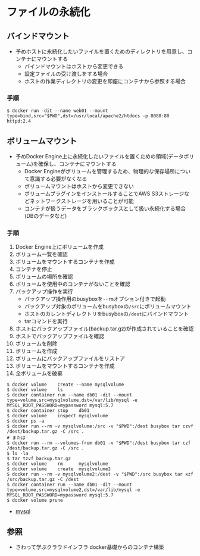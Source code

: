 # ファイルの永続化
## バインドマウント
- 予めホストに永続化したいファイルを置くためのディレクトリを用意し、コンテナにマウントする
  - バインドマウントはホストから変更できる
  - 設定ファイルの受け渡しをする場合
  - ホストの作業ディレクトリの変更を即座にコンテナから参照する場合

### 手順
```
$ docker run -dit --name web01 --mount type=bind,src="$PWD",dst=/usr/local/apache2/htdocs -p 8080:80 httpd:2.4
```

## ボリュームマウント
- 予めDocker Engine上に永続化したいファイルを置くための領域(データボリューム)を確保し、コンテナにマウントする
  - Docker Engineがボリュームを管理するため、物理的な保存場所について意識する必要がなくなる
  - ボリュームマウントはホストから変更できない
  - ボリュームプラグインをインストールすることでAWS S3ストレージなどネットワークストレージを用いることが可能
  - コンテナが扱うデータをブラックボックスとして扱い永続化する場合(DBのデータなど)

### 手順
1. Docker Engine上にボリュームを作成
2. ボリューム一覧を確認
3. ボリュームをマウントするコンテナを作成
4. コンテナを停止
5. ボリュームの場所を確認
6. ボリュームを使用中のコンテナがないことを確認
7. バックアップ操作を実行
    - バックアップ操作用のbusyboxを`--rm`オプション付きで起動
    - バックアップ対象のボリュームをbusyboxの`/src`にボリュームマウント
    - ホストのカレントディレクトリをbusyboxの`/dest`にバインドマウント
    - tarコマンドを実行
8. ホストにバックアップファイル(backup.tar.gz)が作成されていることを確認
9. ホストでバックアップファイルを確認
10. ボリュームを削除
11. ボリュームを作成
12. ボリュームにバックアップファイルをリストア
13. ボリュームをマウントするコンテナを作成
14. 全ボリュームを破棄

```
$ docker volume    create --name mysqlvolume
$ docker volume    ls
$ docker container run --name db01 -dit --mount type=volume,src=mysqlvolume,dst=/var/lib/mysql -e MYSQL_ROOT_PASSWORD=mypassword mysql:5.7
$ docker container stop    db01
$ docker volume    inspect mysqlvolume
$ docker ps -a
$ docker run --rm -v mysqlvolume:/src -v "$PWD":/dest busybox tar czvf /dest/backup.tar.gz -C /src .
# または
$ docker run --rm --volumes-from db01 -v "$PWD":/dest busybox tar czf /dest/backup.tar.gz -C /src .
$ ls -la
$ tar tzvf backup.tar.gz
$ docker volume    rm      mysqlvolume
$ docker volume    create  mysqlvolume2
$ docker run --rm -v mysqlvolume2:/dest -v "$PWD":/src busybox tar xzf /src/backup.tar.gz -C /dest
$ docker container run --name db01 -dit --mount type=volume,src=mysqlvolume2,dst=/var/lib/mysql -e MYSQL_ROOT_PASSWORD=mypassword mysql:5.7
$ docker volume prune
```
- [mysql](https://hub.docker.com/_/mysql)

## 参照
- さわって学ぶクラウドインフラ docker基礎からのコンテナ構築
